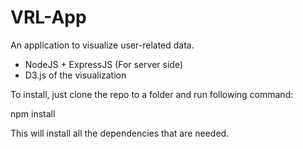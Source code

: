 # VRL-App


An application to visualize user-related data.
* NodeJS + ExpressJS (For server side)
* D3.js of the visualization


To install, just clone the repo to a folder and run following command:

npm install

This will install all the dependencies that are needed.
